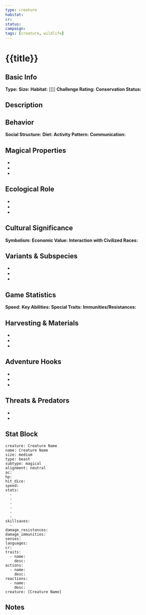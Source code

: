 ```yaml
---
type: creature
habitat: 
cr: 
status: 
campaign: 
tags: [creature, wildlife]
---
```


# {{title}}

## Basic Info
**Type:** 
**Size:** 
**Habitat:** [[]]
**Challenge Rating:** 
**Conservation Status:** 

## Description


## Behavior
**Social Structure:** 
**Diet:** 
**Activity Pattern:** 
**Communication:** 

## Magical Properties
- 
- 
- 

## Ecological Role
- 
- 
- 

## Cultural Significance
**Symbolism:** 
**Economic Value:** 
**Interaction with Civilized Races:** 

## Variants & Subspecies
- 
- 
- 

## Game Statistics
**Speed:** 
**Key Abilities:** 
**Special Traits:** 
**Immunities/Resistances:** 

## Harvesting & Materials
- 
- 
- 

## Adventure Hooks
- 
- 
- 

## Threats & Predators
- 
- 

## Stat Block

```statblock
creature: Creature Name
name: Creature Name
size: medium
type: beast
subtype: magical
alignment: neutral
ac: 
hp: 
hit_dice: 
speed: 
stats:
  - 
  - 
  - 
  - 
  - 
  - 
skillsaves:
  - 
damage_resistances: 
damage_immunities: 
senses: 
languages: 
cr: 
traits:
  - name: 
    desc: 
actions:
  - name: 
    desc: 
reactions:
  - name: 
    desc: 
creature: [Creature Name]
```

## Notes